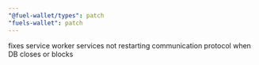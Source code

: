 ```yaml
---
"@fuel-wallet/types": patch
"fuels-wallet": patch
---
```


fixes service worker services not restarting communication protocol when DB closes or blocks
